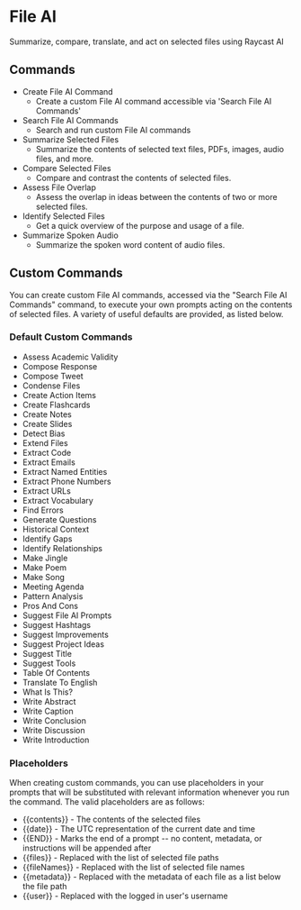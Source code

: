 # File AI

Summarize, compare, translate, and act on selected files using Raycast AI

## Commands

- Create File AI Command
    - Create a custom File AI command accessible via 'Search File AI Commands'
- Search File AI Commands
    - Search and run custom File AI commands
- Summarize Selected Files
    - Summarize the contents of selected text files, PDFs, images, audio files, and more.
- Compare Selected Files
    - Compare and contrast the contents of selected files.
- Assess File Overlap
    - Assess the overlap in ideas between the contents of two or more selected files.
- Identify Selected Files
    - Get a quick overview of the purpose and usage of a file.
- Summarize Spoken Audio
    - Summarize the spoken word content of audio files.

## Custom Commands

You can create custom File AI commands, accessed via the "Search File AI Commands" command, to execute your own prompts acting on the contents of selected files. A variety of useful defaults are provided, as listed below.

### Default Custom Commands

- Assess Academic Validity
- Compose Response
- Compose Tweet
- Condense Files
- Create Action Items
- Create Flashcards
- Create Notes
- Create Slides
- Detect Bias
- Extend Files
- Extract Code
- Extract Emails
- Extract Named Entities
- Extract Phone Numbers
- Extract URLs
- Extract Vocabulary
- Find Errors
- Generate Questions
- Historical Context
- Identify Gaps
- Identify Relationships
- Make Jingle
- Make Poem
- Make Song
- Meeting Agenda
- Pattern Analysis
- Pros And Cons
- Suggest File AI Prompts
- Suggest Hashtags
- Suggest Improvements
- Suggest Project Ideas
- Suggest Title
- Suggest Tools
- Table Of Contents
- Translate To English
- What Is This?
- Write Abstract
- Write Caption
- Write Conclusion
- Write Discussion
- Write Introduction

### Placeholders

When creating custom commands, you can use placeholders in your prompts that will be substituted with relevant information whenever you run the command. The valid placeholders are as follows:

- {{contents}} - The contents of the selected files
- {{date}} - The UTC representation of the current date and time
- {{END}} - Marks the end of a prompt -- no content, metadata, or instructions will be appended after
- {{files}} - Replaced with the list of selected file paths
- {{fileNames}} - Replaced with the list of selected file names
- {{metadata}} - Replaced with the metadata of each file as a list below the file path
- {{user}} - Replaced with the logged in user's username